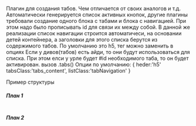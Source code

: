 Плагин для создания табов.
Чем отличается от своих аналогов и т.д.
Автоматически генерируется список активных кнопок, другие плагины требовали создание одного блока с табами и блока с навигацией. При этом надо было прописывать id для связи их между собой.
В данной же реализации список навигации строится автоматичеси, на основании детей контейнера, а заголовки для этого списка берутся из содержимого табов. По умолчанию это h5, тег можно заменить в опциях
Если у дивов(табов) есть айди, то они будут использоваться для списка. При этом елси у урле будет #id необходимого таба, то он будет активирован.
вызов .tabs()
Опции по умолчанию:
{
	heder:'h5'
	tabsClass:'tabs_content',
	listClass:'tabNavigation'
}

Пример структуры
<div class="tabs">
	<div>
		<h5>План 1</h5>
		<img src="/images/cottedgi/cottegeA1.jpg" alt="" title=""/>
	</div>
	<div>
		<h5>План 2</h5>
		<img src="/images/cottedgi/cottegeA2.jpg" alt="" title=""/>
	</div>
</div>